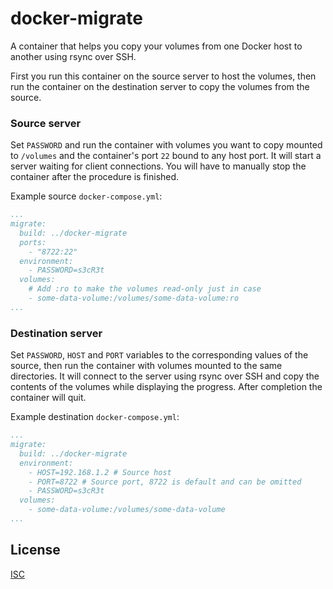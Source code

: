 # docker-migrate

A container that helps you copy your volumes from one Docker host to another using rsync over SSH.

First you run this container on the source server to host the volumes, then run the container on the destination server to copy the volumes from the source.

### Source server

Set `PASSWORD` and run the container with volumes you want to copy mounted to `/volumes` and the container's port `22` bound to any host port. It will start a server waiting for client connections. You will have to manually stop the container after the procedure is finished.

Example source `docker-compose.yml`:

```yaml
...
migrate:
  build: ../docker-migrate
  ports:
    - "8722:22"
  environment:
    - PASSWORD=s3cR3t
  volumes:
    # Add :ro to make the volumes read-only just in case
    - some-data-volume:/volumes/some-data-volume:ro
...
```

### Destination server

Set `PASSWORD`, `HOST` and `PORT` variables to the corresponding values of the source, then run the container with volumes mounted to the same directories. It will connect to the server using rsync over SSH and copy the contents of the volumes while displaying the progress. After completion the container will quit.

Example destination `docker-compose.yml`:

```yaml
...
migrate:
  build: ../docker-migrate
  environment:
    - HOST=192.168.1.2 # Source host
    - PORT=8722 # Source port, 8722 is default and can be omitted    
    - PASSWORD=s3cR3t
  volumes:
    - some-data-volume:/volumes/some-data-volume
...
```


## License

[ISC](LICENSE)
